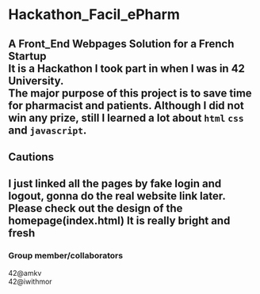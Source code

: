# Hackathon_Facil_ePharm

A Front_End Webpages Solution for a French Startup  
It is a Hackathon I took part in when I was in 42 University.  
The major purpose of this project is to save time for pharmacist and patients. Although I did not win any prize, still I learned a lot about `html` `css` and `javascript`.
--------------------------------------------------------------------------------------
## Cautions

I just linked all the pages by fake login and logout, gonna do the real website link later.  
Please check out the design of the homepage(index.html) It is really bright and fresh
--------------------------------------------------------------------------------------
### Group member/collaborators

42@amkv   
42@iwithmor
